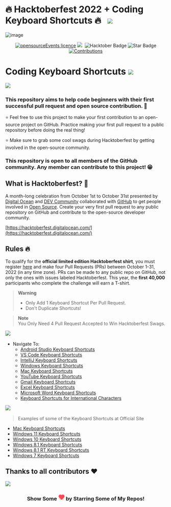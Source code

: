 # 🔥 Hacktoberfest 2022 + Coding Keyboard Shortcuts 🔥  &nbsp;    ![](https://img.shields.io/badge/-Hacktoberfest_2022-darkred?style=flat&logo=Hacktoberfest&logoColor=white)&nbsp;
![image](https://user-images.githubusercontent.com/70385488/192114009-0830321a-d227-4a4d-8411-6c03b54d7ce6.png)

<div align="center">

<!--[![Open Source Love](https://firstcontributions.github.io/open-source-badges/badges/open-source-v1/open-source.svg)](https://github.com/AnshSinghSonkhia/Coding-Keyboard-Shortcuts)-->

<a href="https://github.com/AnshSinghSonkhia/Coding-Keyboard-Shortcuts/blob/master/LICENSE" target="blank"><img src="https://img.shields.io/github/license/AnshSinghSonkhia/Coding-Keyboard-Shortcuts?style=flat-square" alt="opensourceEvents licence"/></a>
![](https://img.shields.io/badge/-Good_First_Issue-blue?style=flat&logo=&logoColor=black)&nbsp;
<img src="https://img.shields.io/badge/Hacktoberfest-2022-blueviolet" alt="Hacktober Badge"/>
<img src="https://img.shields.io/static/v1?label=%E2%AD%90&message=If%20Useful&style=style=flat&color=BC4E99" alt="Star Badge"/>
<a href="https://github.com/AnshSinghSonkhia"><img src="https://img.shields.io/badge/Contributions-welcome-green.svg?style=flat&logo=github" alt="Contributions" /></a>

</div>

# Coding Keyboard Shortcuts   <img src="https://media.giphy.com/media/WUlplcMpOCEmTGBtBW/giphy.gif" width="50">

![](https://i.imgur.com/waxVImv.png)



### This repository aims to help code beginners with their first successful pull request and open source contribution. :partying_face:

:star: Feel free to use this project to make your first contribution to an open-source project on GitHub. Practice making your first pull request to a public repository before doing the real thing!

:star: Make sure to grab some cool swags during Hacktoberfest by getting involved in the open-source community.

### This repository is open to all members of the GitHub community. Any member can contribute to this project! :grin:

## What is Hacktoberfest? :thinking:
A month-long celebration from October 1st to October 31st presented by [Digital Ocean](https://hacktoberfest.digitalocean.com/) and [DEV Community](https://dev.to/) collaborated with [GitHub](https://github.com/blog/2433-celebrate-open-source-this-october-with-hacktoberfest) to get people involved in [Open Source](https://github.com/open-source). Create your very first pull request to any public repository on GitHub and contribute to the open-source developer community.

[https://hacktoberfest.digitalocean.com/](https://hacktoberfest.digitalocean.com/)

## Rules :fire:
To qualify for the __official limited edition Hacktoberfest shirt__, you must register [here](https://hacktoberfest.digitalocean.com/) and make four Pull Requests (PRs) between October 1-31, 2022 (in any time zone). PRs can be made to any public repo on GitHub, not only the ones with issues labeled Hacktoberfest. This year, the __first 40,000__ participants who complete the challenge will earn a T-shirt.




> **Warning** <br>
> * Only Add 1 Keyboard Shortcut Per Pull Request. <br>
> * Don't Duplicate Shortcuts!

> **Note** <br>
> You Only Need 4 Pull Request Accepted to Win Hacktoberfest Swags.

![](https://i.imgur.com/waxVImv.png)

* Navigate To:
  * [Android Studio Keyboard Shortcuts](https://github.com/AnshSinghSonkhia/Coding-Keyboard-Shortcuts/blob/main/Android%20Studio%20Shortcuts.md)
  * [VS Code Keyboard Shortcuts](https://github.com/AnshSinghSonkhia/Coding-Keyboard-Shortcuts/blob/main/VS%20Code%20Shortcuts.md)
  * [IntelliJ Keyboard Shortcuts](https://github.com/AnshSinghSonkhia/Coding-Keyboard-Shortcuts/blob/main/IntelliJ%20Shortcuts.md)
  * [Windows Keyboard Shortcuts](https://github.com/AnshSinghSonkhia/Coding-Keyboard-Shortcuts/blob/main/Windows%20Keyboard%20Shortcuts.md)
  * [Mac Keyboard Shortcuts](https://github.com/AnshSinghSonkhia/Coding-Keyboard-Shortcuts/blob/main/Mac%20Keyboard%20Shortcuts.md)
  * [YouTube Keyboard Shortcuts](https://github.com/AnshSinghSonkhia/Coding-Keyboard-Shortcuts/blob/main/YouTube%20Keyboard%20Shortcuts.md)
  * [Gmail Keyboard Shortcuts](https://github.com/AnshSinghSonkhia/Coding-Keyboard-Shortcuts/blob/main/Gmail%20Keyboard%20Shortcuts.md)
  * [Excel Keyboard Shortcuts](https://github.com/AnshSinghSonkhia/Coding-Keyboard-Shortcuts/blob/main/Excel%20Keyboard%20Shortcuts.md)
  * [Microsoft Word Keyboard Shortcuts](https://github.com/AnshSinghSonkhia/Coding-Keyboard-Shortcuts/blob/main/Microsoft%20Word%20Shortcuts.md)
  * [Keyboard Shortcuts for International Characters](https://github.com/AnshSinghSonkhia/Coding-Keyboard-Shortcuts/blob/main/Keyboard%20Shortcuts%20for%20International%20Characters.md)

![](https://i.imgur.com/waxVImv.png)

> Examples of some of the Keyboard Shortcuts at Official Site

* [Mac Keyboard Shortcuts](https://support.apple.com/en-in/HT201236)
* [Windows 11 Keyboard Shortcuts](https://support.microsoft.com/en-us/windows/keyboard-shortcuts-in-windows-dcc61a57-8ff0-cffe-9796-cb9706c75eec#WindowsVersion=Windows_11)
* [Windows 10 Keyboard Shortcuts](https://support.microsoft.com/en-us/windows/keyboard-shortcuts-in-windows-dcc61a57-8ff0-cffe-9796-cb9706c75eec#WindowsVersion=Windows_10)
* [Windows 8.1 Keyboard Shortcuts](https://support.microsoft.com/en-us/windows/keyboard-shortcuts-in-windows-dcc61a57-8ff0-cffe-9796-cb9706c75eec#WindowsVersion=Windows_8.1_&_Windows_8.1_RT)
* [Windows 8.1 RT Keyboard Shortcuts](https://support.microsoft.com/en-us/windows/keyboard-shortcuts-in-windows-dcc61a57-8ff0-cffe-9796-cb9706c75eec#WindowsVersion=Windows_8.1_&_Windows_8.1_RT)
* [Windows 7 Keyboard Shortcuts](https://support.microsoft.com/en-us/windows/keyboard-shortcuts-in-windows-dcc61a57-8ff0-cffe-9796-cb9706c75eec#WindowsVersion=Windows_7)



## Thanks to all contributors ❤

 <a href = "https://github.com/AnshSinghSonkhia/Coding-Keyboard-Shortcuts/graphs/contributors">
   <img src = "https://contrib.rocks/image?repo=AnshSinghSonkhia/Coding-Keyboard-Shortcuts"/>
 </a>







<div align="center">

<h3> Show Some <img src="https://github.com/AnshSinghSonkhia/AnshSinghSonkhia/blob/main/icons/love.png" title="Love" alt="Love" width="20" height="20"/> by Starring Some of My Repos! </h3>

</div>
